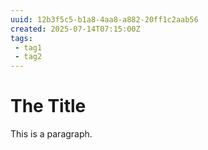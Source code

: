 ```yaml
---
uuid: 12b3f5c5-b1a8-4aa8-a882-20ff1c2aab56
created: 2025-07-14T07:15:00Z
tags:
 - tag1
 - tag2
---
```


# The Title

This is a paragraph.
